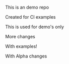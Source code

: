 This is an demo repo

Created for CI examples

This is used for demo's only

More changes

With examples!

With Alpha changes